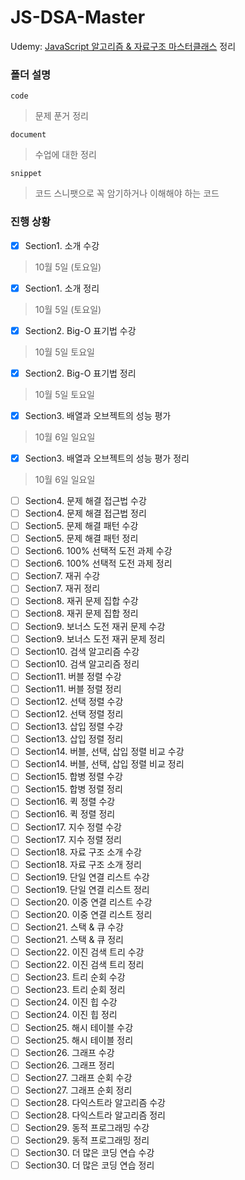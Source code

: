 # JS-DSA-Master
Udemy: [JavaScript 알고리즘 &amp; 자료구조 마스터클래스](https://www.udemy.com/course/best-javascript-data-structures/?couponCode=KEEPLEARNING) 정리

### 폴더 설명
`code`
> 문제 푼거 정리

`document`
> 수업에 대한 정리

`snippet`
> 코드 스니팻으로 꼭 암기하거나 이해해야 하는 코드

### 진행 상황
- [X] Section1. 소개 수강
> 10월 5일 (토요일)
- [X] Section1. 소개 정리
> 10월 5일 (토요일)
- [X] Section2. Big-O 표기법 수강
> 10월 5일 토요일
- [X] Section2. Big-O 표기법 정리
> 10월 5일 토요일
- [X] Section3. 배열과 오브젝트의 성능 평가
> 10월 6일 일요일
- [X] Section3. 배열과 오브젝트의 성능 평가 정리
> 10월 6일 일요일
- [ ] Section4. 문제 해결 접근법 수강
- [ ] Section4. 문제 해결 접근법 정리
- [ ] Section5. 문제 해결 패턴 수강
- [ ] Section5. 문제 해결 패턴 정리
- [ ] Section6. 100% 선택적 도전 과제 수강
- [ ] Section6. 100% 선택적 도전 과제 정리
- [ ] Section7. 재귀 수강
- [ ] Section7. 재귀 정리
- [ ] Section8. 재귀 문제 집합 수강
- [ ] Section8. 재귀 문제 집합 정리
- [ ] Section9. 보너스 도전 재귀 문제 수강
- [ ] Section9. 보너스 도전 재귀 문제 정리
- [ ] Section10. 검색 알고리즘 수강
- [ ] Section10. 검색 알고리즘 정리
- [ ] Section11. 버블 정렬 수강
- [ ] Section11. 버블 정렬 정리
- [ ] Section12. 선택 정렬 수강
- [ ] Section12. 선택 정렬 정리
- [ ] Section13. 삽입 정렬 수강
- [ ] Section13. 삽입 정렬 정리
- [ ] Section14. 버블, 선택, 삽입 정렬 비교 수강
- [ ] Section14. 버블, 선택, 삽입 정렬 비교 정리
- [ ] Section15. 합병 정렬 수강
- [ ] Section15. 합병 정렬 정리
- [ ] Section16. 퀵 정렬 수강
- [ ] Section16. 퀵 정렬 정리
- [ ] Section17. 지수 정렬 수강
- [ ] Section17. 지수 정렬 정리
- [ ] Section18. 자료 구조 소개 수강
- [ ] Section18. 자료 구조 소개 정리
- [ ] Section19. 단일 연결 리스트 수강
- [ ] Section19. 단일 연결 리스트 정리
- [ ] Section20. 이중 연결 리스트 수강
- [ ] Section20. 이중 연결 리스트 정리
- [ ] Section21. 스택 & 큐 수강
- [ ] Section21. 스택 & 큐 정리
- [ ] Section22. 이진 검색 트리 수강
- [ ] Section22. 이진 검색 트리 정리
- [ ] Section23. 트리 순회 수강
- [ ] Section23. 트리 순회 정리
- [ ] Section24. 이진 힙 수강
- [ ] Section24. 이진 힙 정리
- [ ] Section25. 해시 테이블 수강
- [ ] Section25. 해시 테이블 정리
- [ ] Section26. 그래프 수강
- [ ] Section26. 그래프 정리
- [ ] Section27. 그래프 순회 수강
- [ ] Section27. 그래프 순회 정리
- [ ] Section28. 다익스트라 알고리즘 수강
- [ ] Section28. 다익스트라 알고리즘 정리
- [ ] Section29. 동적 프로그래밍 수강
- [ ] Section29. 동적 프로그래밍 정리
- [ ] Section30. 더 많은 코딩 연습 수강
- [ ] Section30. 더 많은 코딩 연습 정리